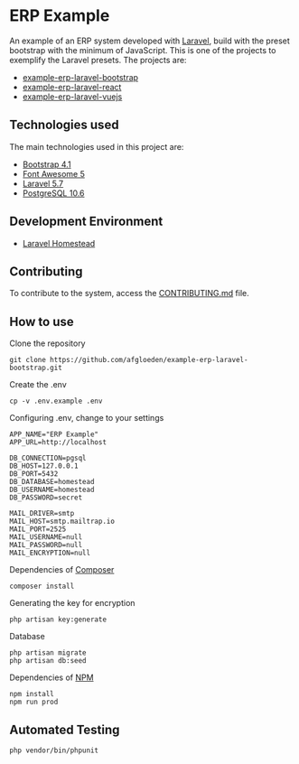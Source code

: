 # ERP Example

An example of an ERP system developed with [Laravel](https://laravel.com/), build with the preset bootstrap with the minimum of JavaScript. This is one of the projects to exemplify the Laravel presets. The projects are:

* [example-erp-laravel-bootstrap](https://github.com/afgloeden/example-erp-laravel-bootstrap)
* [example-erp-laravel-react](https://github.com/afgloeden/example-erp-laravel-react)
* [example-erp-laravel-vuejs](https://github.com/afgloeden/example-erp-laravel-vuejs)

## Technologies used

The main technologies used in this project are:

* [Bootstrap 4.1](https://getbootstrap.com/docs/4.1/)
* [Font Awesome 5](https://fontawesome.com/cheatsheet)
* [Laravel 5.7](https://laravel.com/docs/5.7)
* [PostgreSQL 10.6](https://www.postgresql.org/docs/10/static/index.html)

## Development Environment

* [Laravel Homestead](https://laravel.com/docs/5.7/homestead)

## Contributing

To contribute to the system, access the [CONTRIBUTING.md](https://github.com/afgloeden/example-erp-laravel-bootstrap/blob/master/CONTRIBUTING.md) file.

## How to use

Clone the repository

```
git clone https://github.com/afgloeden/example-erp-laravel-bootstrap.git
```

Create the .env

```
cp -v .env.example .env
```

Configuring .env, change to your settings

```
APP_NAME="ERP Example"
APP_URL=http://localhost

DB_CONNECTION=pgsql
DB_HOST=127.0.0.1
DB_PORT=5432
DB_DATABASE=homestead
DB_USERNAME=homestead
DB_PASSWORD=secret

MAIL_DRIVER=smtp
MAIL_HOST=smtp.mailtrap.io
MAIL_PORT=2525
MAIL_USERNAME=null
MAIL_PASSWORD=null
MAIL_ENCRYPTION=null
```

Dependencies of [Composer](https://getcomposer.org/doc/)

```
composer install
```

Generating the key for encryption

```
php artisan key:generate
```

Database

```
php artisan migrate
php artisan db:seed
```

Dependencies of [NPM](https://docs.npmjs.com/)

```
npm install
npm run prod
```

## Automated Testing

```
php vendor/bin/phpunit
```